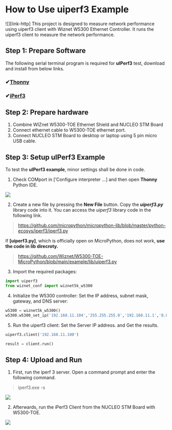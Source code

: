 # How to Use uiperf3 Example

![][link-http]
This project is designed to measure network performance using uiperf3 client with Wiznet W5300 Ethernet Controller. It runs the uiperf3 client to measure the network performance.

## Step 1: Prepare Software

The following serial terminal program is required for **uIPerf3** test, download and install from below links.

### &#10004;[**Thonny**][link-thonny]
### &#10004;[**iPerf3**][link-iperf3]


## Step 2: Prepare hardware

1. Combine WIZnet W5300-TOE Ethernet Shield and NUCLEO STM Board
2. Connect ethernet cable to W5300-TOE ethernet port.
3. Connect NUCLEO STM Board to desktop or laptop using 5 pin micro USB cable.


## Step 3: Setup uIPerf3 Example

To test the **uIPerf3 example**, minor settings shall be done in code.

1. Check COMport in [‘Configure interpreter …] and then open **Thonny** Python IDE.

![][link-thonny_setup]

2. Create a new file by pressing the **New File** button. Copy the ***uiperf3.py*** library code into it. You can access the *uiperf3* library code in the following link.
> https://github.com/micropython/micropython-lib/blob/master/python-ecosys/iperf3/iperf3.py

 If **[uiperf3.py]**, which is officially open on MicroPython, does not work, **use the code in lib direcroty.** 
> https://github.com/Wiznet/W5300-TOE-MicroPython/blob/main/example/lib/uiperf3.py

3. Import the required packages:

```python
import uiperf3
from wiznet_conf import wiznet5k_w5300
```

4. Initialize the W5300 controller:
Set the IP address, subnet mask, gateway, and DNS server:

```python
w5300 = wiznet5k_w5300()
w5300.w5300_set_ip('192.168.11.104','255.255.255.0','192.168.11.1','8.8.8.8')
```

5. Run the uiperf3 client:
Set the Server IP address. and Get the results.

```python
uiperf3.client('192.168.11.100')

result = client.run()
```

## Step 4: Upload and Run

1. First, run the iperf 3 server. Open a command prompt and enter the following command.
> iperf3.exe -s

![][link-iperf3_server]

2. Afterwards, run the iPerf3 Client from the NUCLEO STM Board with W5300-TOE.

![][link-uiperf3_clinet]




<!--
Link
-->

[link-thonny]: https://thonny.org/
[link-iperf3]: https://iperf.fr/iperf-download.php

[link-thonny_setup]: https://github.com/Wiznet/W5300-TOE-MicroPython/blob/main/static/images/thonny-setup_example.png

[link-iperf3_server]: https://github.com/Wiznet/W5300-TOE-MicroPython/blob/main/static/images/uiPerf3/iperf3_server.png
[link-uiperf3_clinet]: https://github.com/Wiznet/W5300-TOE-MicroPython/blob/main/static/images/uiPerf3/uiperf3_client.png
